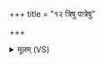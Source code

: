 +++
title = "१२ त्रिषु पात्रेषु"

+++
<details><summary>मूलम् (VS)</summary>

त्रि॒षु पात्रे॑षु॒ तं सोम॒मा दे॒व्य᳡हरद्व॒शा।  
अथ॑र्वा॒ यत्र॑ दीक्षि॒तो ब॒र्हिष्यास्त॑ हिर॒ण्यये॑ ॥
</details>